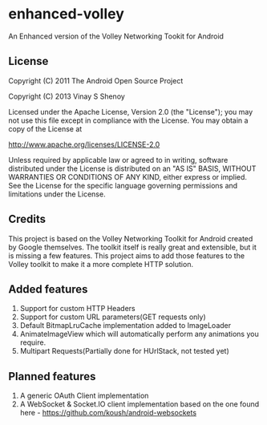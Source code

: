 # enhanced-volley

An Enhanced version of the Volley Networking Tookit for Android

## License

Copyright (C) 2011 The Android Open Source Project

Copyright (C) 2013 Vinay S Shenoy

Licensed under the Apache License, Version 2.0 (the "License");
you may not use this file except in compliance with the License.
You may obtain a copy of the License at

http://www.apache.org/licenses/LICENSE-2.0

Unless required by applicable law or agreed to in writing, software
distributed under the License is distributed on an "AS IS" BASIS,
WITHOUT WARRANTIES OR CONDITIONS OF ANY KIND, either express or implied.
See the License for the specific language governing permissions and
limitations under the License.

## Credits
This project is based on the Volley Networking Toolkit for Android created by Google themselves. 
The toolkit itself is really great and extensible, but it is missing a few features. This project 
aims to add those features to the Volley toolkit to make it a more complete HTTP solution.

## Added features
1. Support for custom HTTP Headers
2. Support for custom URL parameters(GET requests only)
3. Default BitmapLruCache implementation added to ImageLoader
4. AnimateImageView which will automatically perform any animations you require.
5. Multipart Requests(Partially done for HUrlStack, not tested yet)

## Planned features
1. A generic OAuth Client implementation
2. A WebSocket & Socket.IO client implementation based on the one found here - https://github.com/koush/android-websockets
